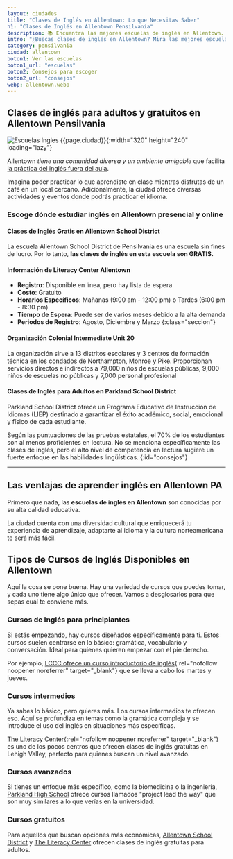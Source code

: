 ```yaml
---
layout: ciudades
title: "Clases de Inglés en Allentown: Lo que Necesitas Saber"
h1: "Clases de Inglés en Allentown Pensilvania"
description: 📚 Encuentra las mejores escuelas de inglés en Allentown. Desde clases gratuitas hasta cursos avanzados. ➡️ ¡Haz clic para saber más!
intro: "¿Buscas clases de inglés en Allentown? Mira las mejores escuelas y cursos."
category: pensilvania
ciudad: allentown
boton1: Ver las escuelas
boton1_url: "escuelas"
boton2: Consejos para escoger
boton2_url: "consejos"
webp: allentown.webp
---
```

## Clases de inglés para adultos y gratuitos en Allentown Pensilvania

![Escuelas Ingles {{page.ciudad}}]({{site.baseurl}}/img/{{page.webp}} "Clases inglés {{page.ciudad|capitalize}}"){:width="320" height="240" loading="lazy"}

Allentown *tiene una comunidad diversa y un ambiente amigable* que facilita [la práctica del inglés fuera del aula]({{site.baseurl}}/#formulario).

Imagina poder practicar lo que aprendiste en clase mientras disfrutas de un café en un local cercano. Adicionalmente, la ciudad ofrece diversas actividades y eventos donde podrás practicar el idioma.

### Escoge dónde estudiar inglés en Allentown presencial y online

#### Clases de Inglés Gratis en Allentown School District

La escuela Allentown School District de Pensilvania es una escuela sin fines de lucro. Por lo tanto, **las clases de inglés en esta escuela son GRATIS.**

#### Información de Literacy Center Allentown

- **Registro**: Disponible en línea, pero hay lista de espera
- **Costo**: Gratuito
- **Horarios Específicos**: Mañanas (9:00 am - 12:00 pm) o Tardes (6:00 pm - 8:30 pm)
- **Tiempo de Espera**: Puede ser de varios meses debido a la alta demanda
- **Periodos de Registro**: Agosto, Diciembre y Marzo
{:class="seccion"}

#### Organización Colonial Intermediate Unit 20

La organización sirve a 13 distritos escolares y 3 centros de formación técnica en los condados de Northampton, Monroe y Pike. Proporcionan servicios directos e indirectos a 79,000 niños de escuelas públicas, 9,000 niños de escuelas no públicas y 7,000 personal profesional

#### Clases de Inglés para Adultos en Parkland School District

Parkland School District ofrece un Programa Educativo de Instrucción de Idiomas (LIEP) destinado a garantizar el éxito académico, social, emocional y físico de cada estudiante.

Según las puntuaciones de las pruebas estatales, el 70% de los estudiantes son al menos proficientes en lectura. No se menciona específicamente las clases de inglés, pero el alto nivel de competencia en lectura sugiere un fuerte enfoque en las habilidades lingüísticas.
{:id="consejos"}

----

## Las ventajas de aprender inglés en Allentown PA

Primero que nada, las **escuelas de inglés en Allentown** son conocidas por su alta calidad educativa.

La ciudad cuenta con una diversidad cultural que enriquecerá tu experiencia de aprendizaje, adaptarte al idioma y la cultura norteamericana te será más fácil.

## Tipos de Cursos de Inglés Disponibles en Allentown

Aquí la cosa se pone buena. Hay una variedad de cursos que puedes tomar, y cada uno tiene algo único que ofrecer. Vamos a desglosarlos para que sepas cuál te conviene más.

### Cursos de Inglés para principiantes

Si estás empezando, hay cursos diseñados específicamente para ti. Estos cursos suelen centrarse en lo básico: gramática, vocabulario y conversación. Ideal para quienes quieren empezar con el pie derecho.

Por ejemplo, [LCCC ofrece un curso introductorio de inglés](https://www.wfmz.com/espanol/comunidad/lccc-ayuda-a-quienes-deseen-aprender-ingl-s/article_ff4b7694-2a8c-5ad7-a990-a9a6be72db52.html){:rel="nofollow noopener noreferrer" target="_blank"} que se lleva a cabo los martes y jueves.

### Cursos intermedios

Ya sabes lo básico, pero quieres más. Los cursos intermedios te ofrecen eso. Aquí se profundiza en temas como la gramática compleja y se introduce el uso del inglés en situaciones más específicas.

[The Literacy Center](https://theliteracycenter-lv.org/english-language-classes/){:rel="nofollow noopener noreferrer" target="_blank"} es uno de los pocos centros que ofrecen clases de inglés gratuitas en Lehigh Valley, perfecto para quienes buscan un nivel avanzado.

### Cursos avanzados

Si tienes un enfoque más específico, como la biomedicina o la ingeniería, [Parkland High School](#planes-de-la-escuela-parkland-school-district-en-allentown-pa) ofrece cursos llamados "project lead the way" que son muy similares a lo que verías en la universidad.

### Cursos gratuitos

Para aquellos que buscan opciones más económicas, [Allentown School District](#planes-de-la-escuela-allentown-school-district) y [The Literacy Center](#planes-de-literacy-center-allentown) ofrecen clases de inglés gratuitas para adultos.
